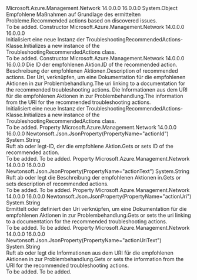 <Type Name="TroubleshootingRecommendedActions" FullName="Microsoft.Azure.Management.Network.Models.TroubleshootingRecommendedActions">
  <TypeSignature Language="C#" Value="public class TroubleshootingRecommendedActions" />
  <TypeSignature Language="ILAsm" Value=".class public auto ansi beforefieldinit TroubleshootingRecommendedActions extends System.Object" />
  <TypeSignature Language="DocId" Value="T:Microsoft.Azure.Management.Network.Models.TroubleshootingRecommendedActions" />
  <TypeSignature Language="VB.NET" Value="Public Class TroubleshootingRecommendedActions" />
  <TypeSignature Language="F#" Value="type TroubleshootingRecommendedActions = class" />
  <AssemblyInfo>
    <AssemblyName>Microsoft.Azure.Management.Network</AssemblyName>
    <AssemblyVersion>14.0.0.0</AssemblyVersion>
    <AssemblyVersion>16.0.0.0</AssemblyVersion>
  </AssemblyInfo>
  <Base>
    <BaseTypeName>System.Object</BaseTypeName>
  </Base>
  <Interfaces />
  <Docs>
    <summary>
            <span data-ttu-id="ccf13-101">Empfohlene Maßnahmen auf Grundlage des ermittelten Probleme.</span><span class="sxs-lookup"><span data-stu-id="ccf13-101">Recommended actions based on discovered issues.</span></span>
            </summary>
    <remarks>To be added.</remarks>
  </Docs>
  <Members>
    <Member MemberName=".ctor">
      <MemberSignature Language="C#" Value="public TroubleshootingRecommendedActions ();" />
      <MemberSignature Language="ILAsm" Value=".method public hidebysig specialname rtspecialname instance void .ctor() cil managed" />
      <MemberSignature Language="DocId" Value="M:Microsoft.Azure.Management.Network.Models.TroubleshootingRecommendedActions.#ctor" />
      <MemberSignature Language="VB.NET" Value="Public Sub New ()" />
      <MemberType>Constructor</MemberType>
      <AssemblyInfo>
        <AssemblyName>Microsoft.Azure.Management.Network</AssemblyName>
        <AssemblyVersion>14.0.0.0</AssemblyVersion>
        <AssemblyVersion>16.0.0.0</AssemblyVersion>
      </AssemblyInfo>
      <Parameters />
      <Docs>
        <summary>
            <span data-ttu-id="ccf13-102">Initialisiert eine neue Instanz der TroubleshootingRecommendedActions-Klasse.</span><span class="sxs-lookup"><span data-stu-id="ccf13-102">Initializes a new instance of the TroubleshootingRecommendedActions class.</span></span>
            </summary>
        <remarks>To be added.</remarks>
      </Docs>
    </Member>
    <Member MemberName=".ctor">
      <MemberSignature Language="C#" Value="public TroubleshootingRecommendedActions (string actionId = null, string actionText = null, string actionUri = null, string actionUriText = null);" />
      <MemberSignature Language="ILAsm" Value=".method public hidebysig specialname rtspecialname instance void .ctor(string actionId, string actionText, string actionUri, string actionUriText) cil managed" />
      <MemberSignature Language="DocId" Value="M:Microsoft.Azure.Management.Network.Models.TroubleshootingRecommendedActions.#ctor(System.String,System.String,System.String,System.String)" />
      <MemberSignature Language="VB.NET" Value="Public Sub New (Optional actionId As String = null, Optional actionText As String = null, Optional actionUri As String = null, Optional actionUriText As String = null)" />
      <MemberSignature Language="F#" Value="new Microsoft.Azure.Management.Network.Models.TroubleshootingRecommendedActions : string * string * string * string -&gt; Microsoft.Azure.Management.Network.Models.TroubleshootingRecommendedActions" Usage="new Microsoft.Azure.Management.Network.Models.TroubleshootingRecommendedActions (actionId, actionText, actionUri, actionUriText)" />
      <MemberType>Constructor</MemberType>
      <AssemblyInfo>
        <AssemblyName>Microsoft.Azure.Management.Network</AssemblyName>
        <AssemblyVersion>14.0.0.0</AssemblyVersion>
        <AssemblyVersion>16.0.0.0</AssemblyVersion>
      </AssemblyInfo>
      <Parameters>
        <Parameter Name="actionId" Type="System.String" />
        <Parameter Name="actionText" Type="System.String" />
        <Parameter Name="actionUri" Type="System.String" />
        <Parameter Name="actionUriText" Type="System.String" />
      </Parameters>
      <Docs>
        <param name="actionId"><span data-ttu-id="ccf13-103">Die ID der empfohlenen Aktion.</span><span class="sxs-lookup"><span data-stu-id="ccf13-103">ID of the recommended action.</span></span></param>
        <param name="actionText"><span data-ttu-id="ccf13-104">Beschreibung der empfohlenen Aktionen.</span><span class="sxs-lookup"><span data-stu-id="ccf13-104">Description of recommended actions.</span></span></param>
        <param name="actionUri"><span data-ttu-id="ccf13-105">Der Uri, verknüpfen, um eine Dokumentation für die empfohlenen Aktionen in zur Problembehandlung.</span><span class="sxs-lookup"><span data-stu-id="ccf13-105">The uri linking to a documentation for the recommended troubleshooting actions.</span></span></param>
        <param name="actionUriText"><span data-ttu-id="ccf13-106">Die Informationen aus dem URI für die empfohlenen Aktionen in zur Problembehandlung.</span><span class="sxs-lookup"><span data-stu-id="ccf13-106">The information from the URI for the recommended troubleshooting actions.</span></span></param>
        <summary>
            <span data-ttu-id="ccf13-107">Initialisiert eine neue Instanz der TroubleshootingRecommendedActions-Klasse.</span><span class="sxs-lookup"><span data-stu-id="ccf13-107">Initializes a new instance of the TroubleshootingRecommendedActions class.</span></span>
            </summary>
        <remarks>To be added.</remarks>
      </Docs>
    </Member>
    <Member MemberName="ActionId">
      <MemberSignature Language="C#" Value="public string ActionId { get; set; }" />
      <MemberSignature Language="ILAsm" Value=".property instance string ActionId" />
      <MemberSignature Language="DocId" Value="P:Microsoft.Azure.Management.Network.Models.TroubleshootingRecommendedActions.ActionId" />
      <MemberSignature Language="VB.NET" Value="Public Property ActionId As String" />
      <MemberSignature Language="F#" Value="member this.ActionId : string with get, set" Usage="Microsoft.Azure.Management.Network.Models.TroubleshootingRecommendedActions.ActionId" />
      <MemberType>Property</MemberType>
      <AssemblyInfo>
        <AssemblyName>Microsoft.Azure.Management.Network</AssemblyName>
        <AssemblyVersion>14.0.0.0</AssemblyVersion>
        <AssemblyVersion>16.0.0.0</AssemblyVersion>
      </AssemblyInfo>
      <Attributes>
        <Attribute>
          <AttributeName>Newtonsoft.Json.JsonProperty(PropertyName="actionId")</AttributeName>
        </Attribute>
      </Attributes>
      <ReturnValue>
        <ReturnType>System.String</ReturnType>
      </ReturnValue>
      <Docs>
        <summary>
            <span data-ttu-id="ccf13-108">Ruft ab oder legt-ID, der die empfohlene Aktion.</span><span class="sxs-lookup"><span data-stu-id="ccf13-108">Gets or sets ID of the recommended action.</span></span>
            </summary>
        <value>To be added.</value>
        <remarks>To be added.</remarks>
      </Docs>
    </Member>
    <Member MemberName="ActionText">
      <MemberSignature Language="C#" Value="public string ActionText { get; set; }" />
      <MemberSignature Language="ILAsm" Value=".property instance string ActionText" />
      <MemberSignature Language="DocId" Value="P:Microsoft.Azure.Management.Network.Models.TroubleshootingRecommendedActions.ActionText" />
      <MemberSignature Language="VB.NET" Value="Public Property ActionText As String" />
      <MemberSignature Language="F#" Value="member this.ActionText : string with get, set" Usage="Microsoft.Azure.Management.Network.Models.TroubleshootingRecommendedActions.ActionText" />
      <MemberType>Property</MemberType>
      <AssemblyInfo>
        <AssemblyName>Microsoft.Azure.Management.Network</AssemblyName>
        <AssemblyVersion>14.0.0.0</AssemblyVersion>
        <AssemblyVersion>16.0.0.0</AssemblyVersion>
      </AssemblyInfo>
      <Attributes>
        <Attribute>
          <AttributeName>Newtonsoft.Json.JsonProperty(PropertyName="actionText")</AttributeName>
        </Attribute>
      </Attributes>
      <ReturnValue>
        <ReturnType>System.String</ReturnType>
      </ReturnValue>
      <Docs>
        <summary>
            <span data-ttu-id="ccf13-109">Ruft ab oder legt die Beschreibung der empfohlenen Aktionen in.</span><span class="sxs-lookup"><span data-stu-id="ccf13-109">Gets or sets description of recommended actions.</span></span>
            </summary>
        <value>To be added.</value>
        <remarks>To be added.</remarks>
      </Docs>
    </Member>
    <Member MemberName="ActionUri">
      <MemberSignature Language="C#" Value="public string ActionUri { get; set; }" />
      <MemberSignature Language="ILAsm" Value=".property instance string ActionUri" />
      <MemberSignature Language="DocId" Value="P:Microsoft.Azure.Management.Network.Models.TroubleshootingRecommendedActions.ActionUri" />
      <MemberSignature Language="VB.NET" Value="Public Property ActionUri As String" />
      <MemberSignature Language="F#" Value="member this.ActionUri : string with get, set" Usage="Microsoft.Azure.Management.Network.Models.TroubleshootingRecommendedActions.ActionUri" />
      <MemberType>Property</MemberType>
      <AssemblyInfo>
        <AssemblyName>Microsoft.Azure.Management.Network</AssemblyName>
        <AssemblyVersion>14.0.0.0</AssemblyVersion>
        <AssemblyVersion>16.0.0.0</AssemblyVersion>
      </AssemblyInfo>
      <Attributes>
        <Attribute>
          <AttributeName>Newtonsoft.Json.JsonProperty(PropertyName="actionUri")</AttributeName>
        </Attribute>
      </Attributes>
      <ReturnValue>
        <ReturnType>System.String</ReturnType>
      </ReturnValue>
      <Docs>
        <summary>
            <span data-ttu-id="ccf13-110">Ermittelt oder definiert den Uri verknüpfen, um eine Dokumentation für die empfohlenen Aktionen in zur Problembehandlung.</span><span class="sxs-lookup"><span data-stu-id="ccf13-110">Gets or sets the uri linking to a documentation for the recommended troubleshooting actions.</span></span>
            </summary>
        <value>To be added.</value>
        <remarks>To be added.</remarks>
      </Docs>
    </Member>
    <Member MemberName="ActionUriText">
      <MemberSignature Language="C#" Value="public string ActionUriText { get; set; }" />
      <MemberSignature Language="ILAsm" Value=".property instance string ActionUriText" />
      <MemberSignature Language="DocId" Value="P:Microsoft.Azure.Management.Network.Models.TroubleshootingRecommendedActions.ActionUriText" />
      <MemberSignature Language="VB.NET" Value="Public Property ActionUriText As String" />
      <MemberSignature Language="F#" Value="member this.ActionUriText : string with get, set" Usage="Microsoft.Azure.Management.Network.Models.TroubleshootingRecommendedActions.ActionUriText" />
      <MemberType>Property</MemberType>
      <AssemblyInfo>
        <AssemblyName>Microsoft.Azure.Management.Network</AssemblyName>
        <AssemblyVersion>14.0.0.0</AssemblyVersion>
        <AssemblyVersion>16.0.0.0</AssemblyVersion>
      </AssemblyInfo>
      <Attributes>
        <Attribute>
          <AttributeName>Newtonsoft.Json.JsonProperty(PropertyName="actionUriText")</AttributeName>
        </Attribute>
      </Attributes>
      <ReturnValue>
        <ReturnType>System.String</ReturnType>
      </ReturnValue>
      <Docs>
        <summary>
            <span data-ttu-id="ccf13-111">Ruft ab oder legt die Informationen aus dem URI für die empfohlenen Aktionen in zur Problembehandlung.</span><span class="sxs-lookup"><span data-stu-id="ccf13-111">Gets or sets the information from the URI for the recommended troubleshooting actions.</span></span>
            </summary>
        <value>To be added.</value>
        <remarks>To be added.</remarks>
      </Docs>
    </Member>
  </Members>
</Type>